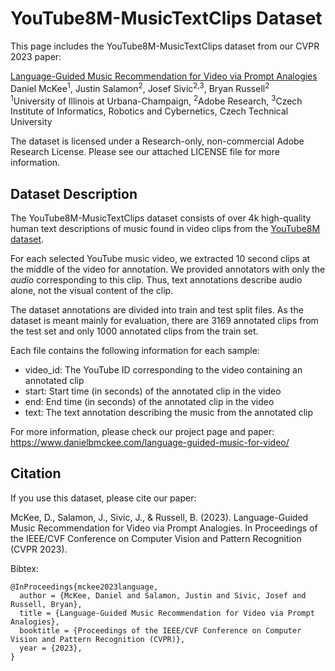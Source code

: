 # YouTube8M-MusicTextClips Dataset

This page includes the YouTube8M-MusicTextClips dataset from our CVPR 2023 paper:

[Language-Guided Music Recommendation for Video via Prompt Analogies](https://openaccess.thecvf.com/content/CVPR2023/papers/McKee_Language-Guided_Music_Recommendation_for_Video_via_Prompt_Analogies_CVPR_2023_paper.pdf)<br>
Daniel McKee<sup>1</sup>, Justin Salamon<sup>2</sup>, Josef Sivic<sup>2,3</sup>, Bryan Russell<sup>2</sup><br>
<sup>1</sup>University of Illinois at Urbana-Champaign, <sup>2</sup>Adobe Research, <sup>3</sup>Czech Institute of Informatics, Robotics and Cybernetics, Czech Technical University

The dataset is licensed under a Research-only, non-commercial Adobe Research License. Please see our attached LICENSE file for more information.


## Dataset Description

The YouTube8M-MusicTextClips dataset consists of over 4k high-quality human text descriptions of music found in video clips from the [YouTube8M dataset](https://research.google.com/youtube8m/). 

For each selected YouTube music video, we extracted 10 second clips at the middle of the video for annotation. We provided annotators with only the *audio* corresponding to this clip. Thus, text annotations describe audio alone, not the visual content of the clip.

The dataset annotations are divided into train and test split files. As the dataset is meant mainly for evaluation, there are 3169 annotated clips from the test set and only 1000 annotated clips from the train set.

Each file contains the following information for each sample:
- video_id: The YouTube ID corresponding to the video containing an annotated clip
- start: Start time (in seconds) of the annotated clip in the video
- end: End time (in seconds) of the annotated clip in the video
- text: The text annotation describing the music from the annotated clip

For more information, please check our project page and paper: https://www.danielbmckee.com/language-guided-music-for-video/


## Citation

If you use this dataset, please cite our paper:

McKee, D., Salamon, J., Sivic, J., & Russell, B. (2023). Language-Guided Music Recommendation for Video via Prompt Analogies. In Proceedings of the IEEE/CVF Conference on Computer Vision and Pattern Recognition (CVPR 2023).

Bibtex:
```
@InProceedings{mckee2023language, 
  author = {McKee, Daniel and Salamon, Justin and Sivic, Josef and Russell, Bryan},
  title = {Language-Guided Music Recommendation for Video via Prompt Analogies},
  booktitle = {Proceedings of the IEEE/CVF Conference on Computer Vision and Pattern Recognition (CVPR)},
  year = {2023},
}
```